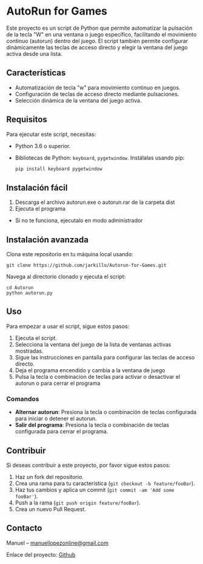 # AutoRun for Games

Este proyecto es un script de Python que permite automatizar la pulsación de la tecla "W" en una ventana o juego específico, facilitando el movimiento continuo (autorun) dentro del juego. El script también permite configurar dinámicamente las teclas de acceso directo y elegir la ventana del juego activa desde una lista.

## Características

- Automatización de tecla "w" para movimiento continuo en juegos.
- Configuración de teclas de acceso directo mediante pulsaciones.
- Selección dinámica de la ventana del juego activa.

## Requisitos

Para ejecutar este script, necesitas:
- Python 3.6 o superior.
- Bibliotecas de Python: `keyboard`, `pygetwindow`. Instálalas usando pip:

    ```bash
    pip install keyboard pygetwindow
    ```

## Instalación fácil

1. Descarga el archivo autorun.exe o autorun.rar de la carpeta dist
2. Ejecuta el programa

* Si no te funciona, ejecutalo en modo administrador

## Instalación avanzada

Clona este repositorio en tu máquina local usando:

    
    git clone https://github.com/jarkillo/Autorun-for-Games.git
    

Navega al directorio clonado y ejecuta el script:

    
    cd Autorun
    python autorun.py
    

## Uso

Para empezar a usar el script, sigue estos pasos:

1. Ejecuta el script.
2. Selecciona la ventana del juego de la lista de ventanas activas mostradas.
3. Sigue las instrucciones en pantalla para configurar las teclas de acceso directo.
4. Deja el programa encendido y cambia a la ventana de juego
5. Pulsa la tecla o combinacion de teclas para activar o desactivar el autorun o para cerrar el programa


### Comandos

- **Alternar autorun**: Presiona la tecla o combinación de teclas configurada para iniciar o detener el autorun.
- **Salir del programa**: Presiona la tecla o combinación de teclas configurada para cerrar el programa.

## Contribuir

Si deseas contribuir a este proyecto, por favor sigue estos pasos:

1. Haz un fork del repositorio.
2. Crea una rama para tu característica (`git checkout -b feature/fooBar`).
3. Haz tus cambios y aplica un commit (`git commit -am 'Add some fooBar'`).
4. Push a la rama (`git push origin feature/fooBar`).
5. Crea un nuevo Pull Request.


## Contacto

Manuel – manuellopezonline@gmail.com

Enlace del proyecto: [Github](https://github.com/jarkillo/Desarrollo-en-Python/tree/main/06%20-%20Autorun)

